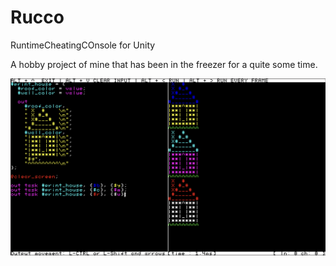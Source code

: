 # Rucco
RuntimeCheatingCOnsole for Unity

A hobby project of mine that has been in the freezer for a quite some time.

![Example](./Example.png)
